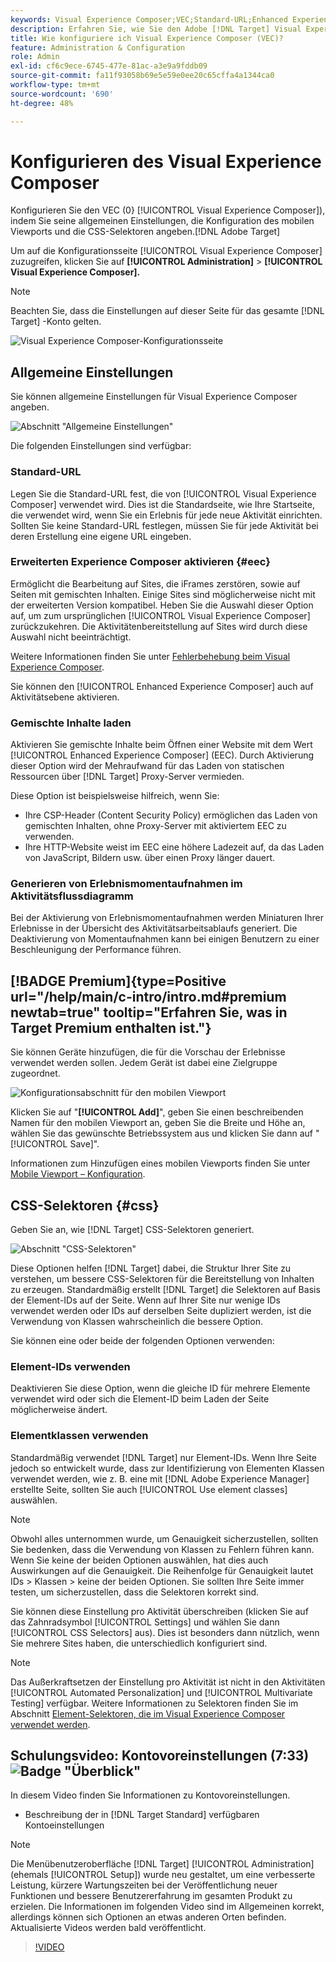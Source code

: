 ```yaml
---
keywords: Visual Experience Composer;VEC;Standard-URL;Enhanced Experience Composer;EEC;gemischte Inhalte;Erlebnismomentaufnahmen;mobiler Viewport;CSS;CSS-Selektoren
description: Erfahren Sie, wie Sie den Adobe [!DNL Target] Visual Experience Composer (VEC) konfigurieren, indem Sie seine allgemeinen Einstellungen, die Konfiguration des mobilen Viewports und CSS-Selektoren angeben.
title: Wie konfiguriere ich Visual Experience Composer (VEC)?
feature: Administration & Configuration
role: Admin
exl-id: cf6c9ece-6745-477e-81ac-a3e9a9fddb09
source-git-commit: fa11f93058b69e5e59e0ee20c65cffa4a1344ca0
workflow-type: tm+mt
source-wordcount: '690'
ht-degree: 48%

---
```


# Konfigurieren des Visual Experience Composer

Konfigurieren Sie den VEC (0} [!UICONTROL Visual Experience Composer]), indem Sie seine allgemeinen Einstellungen, die Konfiguration des mobilen Viewports und die CSS-Selektoren angeben.[!DNL Adobe Target]

Um auf die Konfigurationsseite [!UICONTROL Visual Experience Composer] zuzugreifen, klicken Sie auf **[!UICONTROL Administration]** > **[!UICONTROL Visual Experience Composer].**

>[!NOTE]
>
>Beachten Sie, dass die Einstellungen auf dieser Seite für das gesamte [!DNL Target] -Konto gelten.

![Visual Experience Composer-Konfigurationsseite](/help/main/administrating-target/assets/vec.png)

## Allgemeine Einstellungen

Sie können allgemeine Einstellungen für Visual Experience Composer angeben.

![Abschnitt &quot;Allgemeine Einstellungen&quot;](/help/main/administrating-target/assets/general-settings.png)

Die folgenden Einstellungen sind verfügbar:

### Standard-URL

Legen Sie die Standard-URL fest, die von [!UICONTROL Visual Experience Composer] verwendet wird. Dies ist die Standardseite, wie Ihre Startseite, die verwendet wird, wenn Sie ein Erlebnis für jede neue Aktivität einrichten. Sollten Sie keine Standard-URL festlegen, müssen Sie für jede Aktivität bei deren Erstellung eine eigene URL eingeben.

### Erweiterten Experience Composer aktivieren {#eec}

Ermöglicht die Bearbeitung auf Sites, die iFrames zerstören, sowie auf Seiten mit gemischten Inhalten. Einige Sites sind möglicherweise nicht mit der erweiterten Version kompatibel. Heben Sie die Auswahl dieser Option auf, um zum ursprünglichen [!UICONTROL Visual Experience Composer] zurückzukehren. Die Aktivitätenbereitstellung auf Sites wird durch diese Auswahl nicht beeinträchtigt.

Weitere Informationen finden Sie unter [Fehlerbehebung beim Visual Experience Composer](/help/main/c-experiences/c-visual-experience-composer/r-troubleshoot-composer/troubleshoot-composer.md).

Sie können den [!UICONTROL Enhanced Experience Composer] auch auf Aktivitätsebene aktivieren.

### Gemischte Inhalte laden

Aktivieren Sie gemischte Inhalte beim Öffnen einer Website mit dem Wert [!UICONTROL Enhanced Experience Composer] (EEC). Durch Aktivierung dieser Option wird der Mehraufwand für das Laden von statischen Ressourcen über [!DNL Target] Proxy-Server vermieden.

Diese Option ist beispielsweise hilfreich, wenn Sie:

* Ihre CSP-Header (Content Security Policy) ermöglichen das Laden von gemischten Inhalten, ohne Proxy-Server mit aktiviertem EEC zu verwenden.
* Ihre HTTP-Website weist im EEC eine höhere Ladezeit auf, da das Laden von JavaScript, Bildern usw. über einen Proxy länger dauert.

### Generieren von Erlebnismomentaufnahmen im Aktivitätsflussdiagramm

Bei der Aktivierung von Erlebnismomentaufnahmen werden Miniaturen Ihrer Erlebnisse in der Übersicht des Aktivitätsarbeitsablaufs generiert. Die Deaktivierung von Momentaufnahmen kann bei einigen Benutzern zu einer Beschleunigung der Performance führen.

## [!BADGE Premium]{type=Positive url="/help/main/c-intro/intro.md#premium newtab=true" tooltip="Erfahren Sie, was in Target Premium enthalten ist."}

Sie können Geräte hinzufügen, die für die Vorschau der Erlebnisse verwendet werden sollen. Jedem Gerät ist dabei eine Zielgruppe zugeordnet.

![Konfigurationsabschnitt für den mobilen Viewport](/help/main/administrating-target/assets/mobile-viewport-configuration.png)

Klicken Sie auf &quot;**[!UICONTROL Add]**&quot;, geben Sie einen beschreibenden Namen für den mobilen Viewport an, geben Sie die Breite und Höhe an, wählen Sie das gewünschte Betriebssystem aus und klicken Sie dann auf &quot;[!UICONTROL Save]&quot;.

Informationen zum Hinzufügen eines mobilen Viewports finden Sie unter [Mobile Viewport – Konfiguration](/help/main/c-experiences/c-visual-experience-composer/mobile-viewports.md).

## CSS-Selektoren {#css}

Geben Sie an, wie [!DNL Target] CSS-Selektoren generiert.

![Abschnitt &quot;CSS-Selektoren&quot;](/help/main/administrating-target/assets/css-selectors.png)

Diese Optionen helfen [!DNL Target] dabei, die Struktur Ihrer Site zu verstehen, um bessere CSS-Selektoren für die Bereitstellung von Inhalten zu erzeugen. Standardmäßig erstellt [!DNL Target] die Selektoren auf Basis der Element-IDs auf der Seite. Wenn auf Ihrer Site nur wenige IDs verwendet werden oder IDs auf derselben Seite dupliziert werden, ist die Verwendung von Klassen wahrscheinlich die bessere Option.

Sie können eine oder beide der folgenden Optionen verwenden:

### Element-IDs verwenden

Deaktivieren Sie diese Option, wenn die gleiche ID für mehrere Elemente verwendet wird oder sich die Element-ID beim Laden der Seite möglicherweise ändert.

### Elementklassen verwenden

Standardmäßig verwendet [!DNL Target] nur Element-IDs. Wenn Ihre Seite jedoch so entwickelt wurde, dass zur Identifizierung von Elementen Klassen verwendet werden, wie z. B. eine mit [!DNL Adobe Experience Manager] erstellte Seite, sollten Sie auch [!UICONTROL Use element classes] auswählen.

>[!NOTE]
>
>Obwohl alles unternommen wurde, um Genauigkeit sicherzustellen, sollten Sie bedenken, dass die Verwendung von Klassen zu Fehlern führen kann. Wenn Sie keine der beiden Optionen auswählen, hat dies auch Auswirkungen auf die Genauigkeit. Die Reihenfolge für Genauigkeit lautet IDs > Klassen > keine der beiden Optionen. Sie sollten Ihre Seite immer testen, um sicherzustellen, dass die Selektoren korrekt sind.

Sie können diese Einstellung pro Aktivität überschreiben (klicken Sie auf das Zahnradsymbol [!UICONTROL Settings] und wählen Sie dann [!UICONTROL CSS Selectors] aus). Dies ist besonders dann nützlich, wenn Sie mehrere Sites haben, die unterschiedlich konfiguriert sind.

>[!NOTE]
>
>Das Außerkraftsetzen der Einstellung pro Aktivität ist nicht in den Aktivitäten [!UICONTROL Automated Personalization] und [!UICONTROL Multivariate Testing] verfügbar.  Weitere Informationen zu Selektoren finden Sie im Abschnitt [Element-Selektoren, die im Visual Experience Composer verwendet werden](/help/main/c-experiences/c-visual-experience-composer/vec-selectors.md).

## Schulungsvideo: Kontovoreinstellungen (7:33) ![Badge &quot;Überblick&quot;](/help/main/assets/overview.png)

In diesem Video finden Sie Informationen zu Kontovoreinstellungen.

* Beschreibung der in [!DNL Target Standard] verfügbaren Kontoeinstellungen

>[!NOTE]
>
>Die Menübenutzeroberfläche [!DNL Target] [!UICONTROL Administration] (ehemals [!UICONTROL Setup]) wurde neu gestaltet, um eine verbesserte Leistung, kürzere Wartungszeiten bei der Veröffentlichung neuer Funktionen und bessere Benutzererfahrung im gesamten Produkt zu erzielen. Die Informationen im folgenden Video sind im Allgemeinen korrekt, allerdings können sich Optionen an etwas anderen Orten befinden. Aktualisierte Videos werden bald veröffentlicht.

>[!VIDEO](https://video.tv.adobe.com/v/17379)
